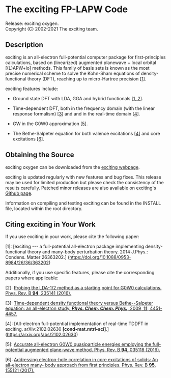 The exciting FP-LAPW Code
=========================

Release: exciting oxygen.  
Copyright (C) 2002-2021 The exciting team.

Description
-----------

exciting is an all-electron full-potential computer package for
first-principles calculations, based on (linearized) augmented planewave
\+ local orbital \[(L)APW+lo\] methods. This family of basis sets is
known as the most precise numerical scheme to solve the Kohn-Sham
equations of density-functional theory (DFT), reaching up to
micro-Hartree precision \[[1](#citing-exciting-%20in-your-work)\].

exciting features include:

+ Ground state DFT with LDA, GGA and hybrid functionals \[[1,
    2](#citing-exciting-in-your-work)\].

+ Time-dependent DFT, both in the frequency domain (with the linear
    response formalism) \[[3](#citing-exciting-in-your-work)\] and
    and in the real-time domain \[[4](#citing-exciting-in-your-work)\].

+ GW in the G0W0 approximation \[[5](#citing-exciting-in-your-work)\].

+ The Bethe-Salpeter equation for both valence excitations
    \[[4](#citing-exciting-in-your-work)\] and core excitations
    \[[6](#citing-exciting-in-your-work)\].

Obtaining the Source
--------------------

exciting oxygen can be downloaded from the [exciting
webpage](http://exciting-code.org).

exciting is updated regularly with new features and bug fixes. This
release may be used for limited production but please check the
consistency of the results carefully. Patched minor releases are also
available on exciting's [Github
page](https://github.com/exciting/exciting).

Information on compiling and testing exciting can be found in the
INSTALL file, located within the root directory.

Citing exciting in Your Work
----------------------------

If you use exciting in your work, please cite the following paper:

\[1\]: [exciting --- a full-potential all-electron package implementing
density-functional theory and many-body perturbation theory. 2014
J.Phys.: Condens. Matter 26363202.]
(https://doi.org/10.1088/0953-8984/26/36/363202)

Additionally, if you use specific features, please cite the
corresponding papers where applicable:

\[2\]: [Probing the LDA-1/2 method as a starting point for G0W0
calculations. Phys. Rev. B **94**, 235141
(2016).](https://doi.org/10.1103/PhysRevB.94.235141)

\[3\]: [Time-dependent density functional theory versus Bethe--Salpeter
equation: an all-electron study. ***Phys. Chem. Chem. Phys.***, 2009,
**11**, 4451-4457.](https://doi.org/10.1039/%20B903676H)

\[4\]: [All-electron full-potential implementation of real-time TDDFT in
exciting. arXiv:2102.02630 **[cond-mat.mtrl-sci]**.]
(https://arxiv.org/abs/2102.02630)

\[5\]: [Accurate all-electron G0W0 quasiparticle energies employing the
full-potential augmented plane-wave method. Phys. Rev. B **94**, 035118
(2016).](https://doi.org/10.1103/PhysRevB.%2094.035118)

\[6\]: [Addressing electron-hole correlation in core excitations of
solids: An all-electron many- body approach from first principles. Phys.
Rev. B **95**, 155121
(2017).](https://doi.org/%2010.1103/PhysRevB.95.155121)
